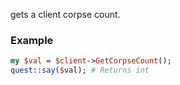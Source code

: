 gets a client corpse count.
### Example

```perl
my $val = $client->GetCorpseCount();
quest::say($val); # Returns int
```
